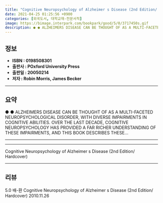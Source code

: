 ```yaml
---
title: "Cognitive Neuropsychology of Alzheimer s Disease (2nd Edition/ Hardcover)"
date: 2021-04-25 01:25:56 +0900
categories: [외국도서, 대학교재-전문서적]
image: https://bimage.interpark.com/bookpark/good/5/0/3717450s.gif
description: ● ● ALZHEIMERS DISEASE CAN BE THOUGHT OF AS A MULTI-FACETED NEUROPSYCHOLOGICAL DISORDER, WITH DIVERSE IMPAIRMENTS IN COGNITIVE ABILITIES. OVER THE LAST DECADE
---
```


## **정보**

- **ISBN : 0198508301**
- **출판사 : POxford University Press**
- **출판일 : 20050214**
- **저자 : Robin Morris, James Becker**

------



## **요약**

●  ●  ALZHEIMERS DISEASE CAN BE THOUGHT OF AS A MULTI-FACETED NEUROPSYCHOLOGICAL DISORDER, WITH DIVERSE IMPAIRMENTS IN COGNITIVE ABILITIES. OVER THE LAST DECADE, COGNITIVE NEUROPSYCHOLOGY HAS PROVIDED A FAR RICHER UNDERSTANDING OF THESE IMPAIRMENTS, AND THIS BOOK DESCRIBES THESE... 

------



------


Cognitive Neuropsychology of Alzheimer s Disease (2nd Edition/ Hardcover) 

------


## **리뷰** 

5.0 배-환 Cognitive Neuropsychology of Alzheimer s Disease (2nd Edition/ Hardcover) 2010.11.26 <br/>